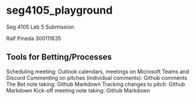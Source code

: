 # seg4105_playground
Seg 4105
Lab 5 Submission

Ralf Pineda 
300111635

## Tools for Betting/Processes

Scheduling meeting: Outlook calendars, meetings on Microsoft Teams and Discord
Commenting on pitches (individual comments): Github comments
The Bet note taking: Github Markdown
Tracking changes to pitch: Github Markdown
Kick-off meeting note taking: Github Markdown
